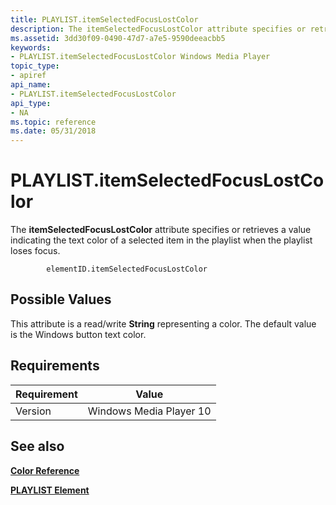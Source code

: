 ```yaml
---
title: PLAYLIST.itemSelectedFocusLostColor
description: The itemSelectedFocusLostColor attribute specifies or retrieves a value indicating the text color of a selected item in the playlist when the playlist loses focus.
ms.assetid: 3dd30f09-0490-47d7-a7e5-9590deeacbb5
keywords:
- PLAYLIST.itemSelectedFocusLostColor Windows Media Player
topic_type:
- apiref
api_name:
- PLAYLIST.itemSelectedFocusLostColor
api_type:
- NA
ms.topic: reference
ms.date: 05/31/2018
---
```


# PLAYLIST.itemSelectedFocusLostColor

The **itemSelectedFocusLostColor** attribute specifies or retrieves a value indicating the text color of a selected item in the playlist when the playlist loses focus.

``` syntax
        elementID.itemSelectedFocusLostColor
```

## Possible Values

This attribute is a read/write **String** representing a color. The default value is the Windows button text color.

## Requirements



| Requirement | Value |
|--------------------|------------------------------------|
| Version<br/> | Windows Media Player 10<br/> |



## See also

<dl> <dt>

[**Color Reference**](color-reference.md)
</dt> <dt>

[**PLAYLIST Element**](playlist-element.md)
</dt> </dl>

 

 





